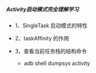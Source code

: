 ##### Activity启动模式完全理解学习
* 1、SingleTask 启动模式的特性


* 2、taskAffinity 的作用

* 3、查看当前任务栈的结构命令
    * adb shell dumpsys activity